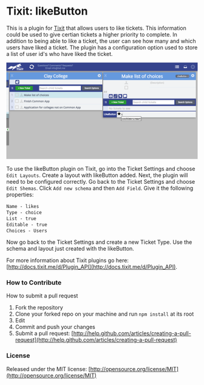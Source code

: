 # Tixit: likeButton
This is a plugin for [Tixit](https://tixit.me/) that allows users to like tickets. This information could be used to give certian tickets a higher priority to complete. In addition to being able to like a ticket, the user can see how many and which users have liked a ticket. The plugin has a configuration option used to store a list of user id's who have liked the ticket.

![Example of LikeButton](https://github.com/cookiesncream716/likeButton/blob/master/LikeButton.png?raw=true)

To use the likeButton plugin on Tixit, go into the Ticket Settings and choose `Edit Layouts`. Create a layout with likeButton added. Next, the plugin will need to be configured correctly. Go back to the Ticket Settings and choose `Edit Shemas`. Click `Add new schema` and then `Add Field`. Give it the following properties:
```
Name - likes
Type - choice
List - true
Editable - true
Choices - Users
```
Now go back to the Ticket Settings and create a new Ticket Type. Use the schema and layout just created with the likeButton.

For more information about Tixit plugins go here: [http://docs.tixit.me/d/Plugin_API](http://docs.tixit.me/d/Plugin_API).

### How to Contribute
How to submit a pull request
1. Fork the repository
2. Clone your forked repo on your machine and run `npm install` at its root
3. Edit
4. Commit and push your changes
5. Submit a pull request: [http://help.github.com/articles/creating-a-pull-request](http://help.github.com/articles/creating-a-pull-request)

### License
Released under the MIT license: [http://opensource.org/license/MIT](http://opensource.org/license/MIT)
